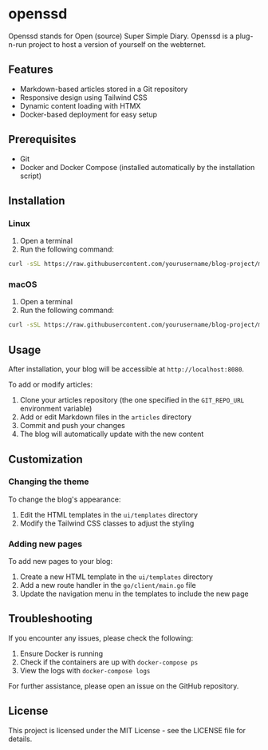 # openssd
Openssd stands for Open (source) Super Simple Diary. Openssd is a plug-n-run project to host a version of yourself on the webternet.

## Features

- Markdown-based articles stored in a Git repository
- Responsive design using Tailwind CSS
- Dynamic content loading with HTMX
- Docker-based deployment for easy setup

## Prerequisites

- Git
- Docker and Docker Compose (installed automatically by the installation script)

## Installation

### Linux

1. Open a terminal
2. Run the following command:

```bash
curl -sSL https://raw.githubusercontent.com/yourusername/blog-project/main/scripts/install_linux.sh | bash
```

### macOS

1. Open a terminal
2. Run the following command:

```bash
curl -sSL https://raw.githubusercontent.com/yourusername/blog-project/main/scripts/install_macos.sh | bash
```

## Usage

After installation, your blog will be accessible at `http://localhost:8080`.

To add or modify articles:

1. Clone your articles repository (the one specified in the `GIT_REPO_URL` environment variable)
2. Add or edit Markdown files in the `articles` directory
3. Commit and push your changes
4. The blog will automatically update with the new content

## Customization

### Changing the theme

To change the blog's appearance:

1. Edit the HTML templates in the `ui/templates` directory
2. Modify the Tailwind CSS classes to adjust the styling

### Adding new pages

To add new pages to your blog:

1. Create a new HTML template in the `ui/templates` directory
2. Add a new route handler in the `go/client/main.go` file
3. Update the navigation menu in the templates to include the new page

## Troubleshooting

If you encounter any issues, please check the following:

1. Ensure Docker is running
2. Check if the containers are up with `docker-compose ps`
3. View the logs with `docker-compose logs`

For further assistance, please open an issue on the GitHub repository.

## License

This project is licensed under the MIT License - see the LICENSE file for details.